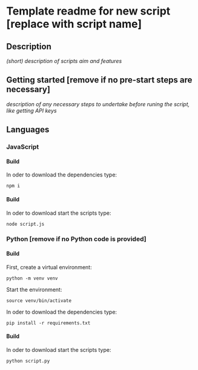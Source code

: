 # Template readme for new script [replace with script name]
## Description
_(short) description of scripts aim and features_

## Getting started [remove if no pre-start steps are necessary]
_description of any necessary steps to undertake before runing the script, like getting API keys_

## Languages
### JavaScript
#### Build
In oder to download the dependencies type:
```shell
npm i
```

#### Build
In oder to download start the scripts type:
```shell
node script.js
```

### Python [remove if no Python code is provided]
#### Build
First, create a virtual environment:
```shell
python -m venv venv
```
Start the environment:
```shell
source venv/bin/activate
```
In oder to download the dependencies type:
```shell
pip install -r requirements.txt
```

#### Build
In oder to download start the scripts type:
```shell
python script.py
```
